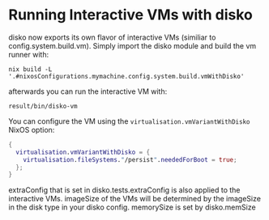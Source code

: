 # Running Interactive VMs with disko

disko now exports its own flavor of interactive VMs (similiar to config.system.build.vm).
Simply import the disko module and build the vm runner with:
```
nix build -L '.#nixosConfigurations.mymachine.config.system.build.vmWithDisko'
```

afterwards you can run the interactive VM with:

```
result/bin/disko-vm
```

You can configure the VM using the `virtualisation.vmVariantWithDisko` NixOS option:

```nix
{
  virtualisation.vmVariantWithDisko = {
    virtualisation.fileSystems."/persist".neededForBoot = true;
  };
}
```

extraConfig that is set in disko.tests.extraConfig is also applied to the interactive VMs.
imageSize of the VMs will be determined by the imageSize in the disk type in your disko config.
memorySize is set by disko.memSize
